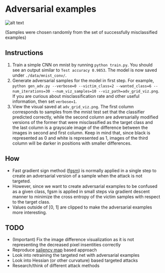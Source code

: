 # Adversarial examples

![alt text](https://image.ibb.co/e6FAV6/final.png "Sample visualization")

(Samples were chosen randomly from the set of successfully misclassified examples)

## Instructions
1) Train a simple CNN on mnist by running `python train.py`. You should see an output similar to `Test accuracy 0.9853`. The model is now saved under `./data/mnist_conv/`.
2) Generate adversarial samples for the model in first step. For example,
`python gen_adv.py --verbose=0 --victim_class=2 --wanted_class=6 --num_iterations=30 --num_viz_samples=10 --viz_path=adv_grid_viz.png`. If you are curious about misclassification rate and other useful information, then set `verbose=1`.
3) View the visual saved at `adv_grid_viz.png`. The first column corresponds to samples from the mnist test set that the classifier predicted correctly, while the second column are adversarially modified versions of the former that were misclassified as the target class and the last column is a grayscale image of the difference between the images in second and first column. Keep in mind that, since black is represented as 0 and white is represented as 1, images of the third column will be darker in positions with smaller differences.

## How
- Fast gradient sign method ([fgsm][1]) is normally applied in a single step to create an adversarial version of a sample when the attack is not targeted.
- However, since we want to create adversarial examples to be confused as a given class, fgsm is applied in small steps via gradient descent manner to minimize the cross entropy of the victim samples with respect to the target class.
- Values outside of [0, 1] are clipped to make the adversarial examples more interesting.

## TODO
- (Important) Fix the image difference visualization as it is not representing the decreased pixel insentities correctly
- Reproduce [saliency map][2] based approach
- Look into retraining the targeted net with adversarial examples
- Look into Hessian (or other curvature) based targeted attacks
- Research/think of different attack methods

[1]:https://arxiv.org/abs/1412.6572
[2]:https://arxiv.org/abs/1511.07528
